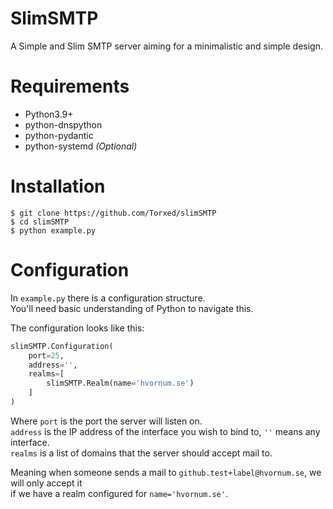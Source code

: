 SlimSMTP
========

A Simple and Slim SMTP server aiming for a minimalistic and simple design.

Requirements
============

 * Python3.9+
 * python-dnspython
 * python-pydantic
 * python-systemd *(Optional)*

Installation
============

```
$ git clone https://github.com/Torxed/slimSMTP
$ cd slimSMTP
$ python example.py
```

Configuration
=============

In `example.py` there is a configuration structure.<br>
You'll need basic understanding of Python to navigate this.

The configuration looks like this:
```python
slimSMTP.Configuration(
    port=25,
    address='',
    realms=[
        slimSMTP.Realm(name='hvornum.se')
    ]
)
```

Where `port` is the port the server will listen on.<br>
`address` is the IP address of the interface you wish to bind to, `''` means any interface.<br>
`realms` is a list of domains that the server should accept mail to.

Meaning when someone sends a mail to `github.test+label@hvornum.se`, we will only accept it<br>
if we have a realm configured for `name='hvornum.se'`.